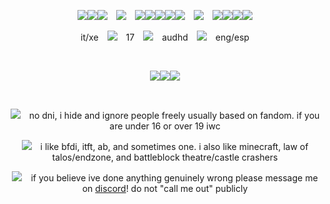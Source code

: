 <p align="center"><img src="https://www.goatlings.com/images/forums/l.gif"><img src="https://www.goatlings.com/images/forums/e.gif"><img src="https://www.goatlings.com/images/forums/e.gif"> <img src="https://www.goatlings.com/images/forums/mail.gif"> <img src="https://www.goatlings.com/images/forums/c.gif"><img src="https://www.goatlings.com/images/forums/l.gif"><img src="https://www.goatlings.com/images/forums/o.gif"><img src="https://www.goatlings.com/images/forums/c.gif"><img src="https://www.goatlings.com/images/forums/k.gif"> <img src="https://www.goatlings.com/images/forums/book.gif"> <img src="https://www.goatlings.com/images/forums/b.gif"><img src="https://www.goatlings.com/images/forums/o.gif"><img src="https://www.goatlings.com/images/forums/o.gif"><img src="https://www.goatlings.com/images/forums/k.gif"> </p>
<p align="center">it/xe <img src="https://www.goatlings.com/images/forums/doom.gif"> 17 <img src="https://www.goatlings.com/images/forums/spin.gif"> audhd <img src="https://www.goatlings.com/images/forums/yell.gif"> eng/esp</p>
<br/>
<p align="center"><img src="https://www.goatlings.com/images/forums/nap.gif"><img src="https://www.goatlings.com/images/forums/nap.gif"><img src="https://www.goatlings.com/images/forums/nap.gif"></p>
<br/>
<p align="center"><img src="https://www.goatlings.com/images/forums/trot.gif"> no dni, i hide and ignore people freely usually based on fandom. if you are under 16 or over 19 iwc</p>
<p align="center"><img src="https://www.goatlings.com/images/forums/turn.gif"> i like bfdi, itft, ab, and sometimes one. i also like minecraft, law of talos/endzone, and battleblock theatre/castle crashers</p>
<p align="center"><img src="https://www.goatlings.com/images/forums/send.gif"> if you believe ive done anything genuinely wrong please message me on <a href="https://discordid.netlify.app/?id=424326918549012490">discord</a>! do not "call me out" publicly</p>
